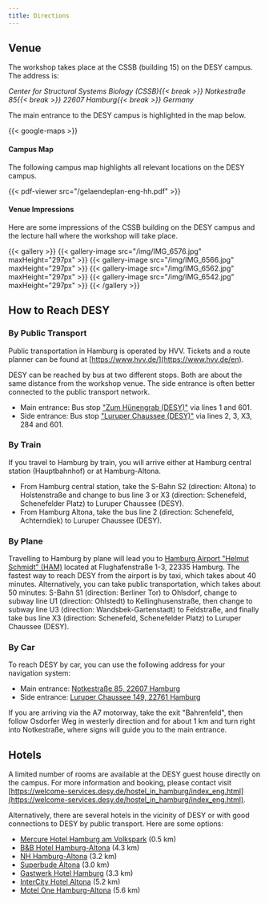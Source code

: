 ```yaml
---
title: Directions
---
```


## Venue

The workshop takes place at the CSSB (building 15) on the DESY campus. The address is:

_Center for Structural Systems Biology (CSSB){{< break >}}
Notkestraße 85{{< break >}}
22607 Hamburg{{< break >}}
Germany_

The main entrance to the DESY campus is highlighted in the map below.

{{< google-maps >}}

#### Campus Map

The following campus map highlights all relevant locations on the DESY campus.

{{< pdf-viewer src="/gelaendeplan-eng-hh.pdf" >}}

#### Venue Impressions

Here are some impressions of the CSSB building on the DESY campus and the lecture hall where the workshop will take place.

{{< gallery >}}
{{< gallery-image src="/img/IMG_6576.jpg" maxHeight="297px" >}}
{{< gallery-image src="/img/IMG_6566.jpg" maxHeight="297px" >}}
{{< gallery-image src="/img/IMG_6562.jpg" maxHeight="297px" >}}
{{< gallery-image src="/img/IMG_6542.jpg" maxHeight="297px" >}}
{{< /gallery >}}

## How to Reach DESY

### By Public Transport

Public transportation in Hamburg is operated by HVV. Tickets and a route planner can be found at [https://www.hvv.de/](https://www.hvv.de/en).

DESY can be reached by bus at two different stops. Both are about the same distance from the workshop venue. The side entrance is often better connected to the public transport network.

- Main entrance: Bus stop ["Zum Hünengrab (DESY)"](https://geofox.hvv.de/jsf/home.seam?language=en&destination=DESY) via lines 1 and 601.
- Side entrance: Bus stop ["Luruper Chaussee (DESY)"](<https://geofox.hvv.de/jsf/home.seam?language=en&destination=Luruper%20Chaussee%20(DESY)>) via lines 2, 3, X3, 284 and 601.

### By Train

If you travel to Hamburg by train, you will arrive either at Hamburg central station (Hauptbahnhof) or at Hamburg-Altona.

- From Hamburg central station, take the S-Bahn S2 (direction: Altona) to Holstenstraße and change to bus line 3 or X3 (direction: Schenefeld, Schenefelder Platz) to Luruper Chaussee (DESY).
- From Hamburg Altona, take the bus line 2 (direction: Schenefeld, Achterndiek) to Luruper Chaussee (DESY).

### By Plane

Travelling to Hamburg by plane will lead you to [Hamburg Airport "Helmut Schmidt" (HAM)](http://www.hamburg-airport.de/) located at Flughafenstraße 1-3, 22335 Hamburg. The fastest way to reach DESY from the airport is by taxi, which takes about 40 minutes. Alternatively, you can take public transportation, which takes about 50 minutes: S-Bahn S1 (direction: Berliner Tor) to Ohlsdorf, change to subway line U1 (direction: Ohlstedt) to Kellinghusenstraße, then change to subway line U3 (direction: Wandsbek-Gartenstadt) to Feldstraße, and finally take bus line X3 (direction: Schenefeld, Schenefelder Platz) to Luruper Chaussee (DESY).

### By Car

To reach DESY by car, you can use the following address for your navigation system:

- Main entrance: [Notkestraße 85, 22607 Hamburg](https://goo.gl/maps/t98PCqKKEAC2)
- Side entrance: [Luruper Chaussee 149, 22761 Hamburg](https://www.google.de/maps/dir//53.5769039,9.8880141/@53.5757698,9.8889466,17.11z)

If you are arriving via the A7 motorway, take the exit "Bahrenfeld", then follow Osdorfer Weg in westerly direction and for about 1 km and turn right into Notkestraße, where signs will guide you to the main entrance.

## Hotels

A limited number of rooms are available at the DESY guest house directly on the campus. For more information and booking, please contact visit [https://welcome-services.desy.de/hostel_in_hamburg/index_eng.html](https://welcome-services.desy.de/hostel_in_hamburg/index_eng.html).

Alternatively, there are several hotels in the vicinity of DESY or with good connections to DESY by public transport. Here are some options:

- [Mercure Hotel Hamburg am Volkspark](https://all.accor.com/hotel/1659/index.de.shtml) (0.5 km)
- [B&B Hotel Hamburg-Altona](https://www.hotel-bb.com/de/hotel/hamburg-altona) (4.3 km)
- [NH Hamburg-Altona](https://www.nh-hotels.com/de/hotel/nh-hamburg-altona) (3.2 km)
- [Superbude Altona](https://www.superbude.com/hotel-hamburg/altona) (3.0 km)
- [Gastwerk Hotel Hamburg](https://www.gastwerk.com/) (3.3 km)
- [InterCity Hotel Altona](https://hrewards.com/de/intercityhotel-hamburg-altona) (5.2 km)
- [Motel One Hamburg-Altona](https://www.motel-one.com/de/hotels/hamburg/hotel-hamburg-altona/) (5.6 km)
